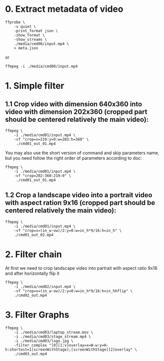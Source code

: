 # 0. Extract metadata of video
```
ffprobe \
    -v quiet \
    -print_format json \
    -show_format \
    -show_streams \
    ./media/cmd00/input.mp4 \
    > meta.json
```
or
```
ffmpeg -i ./media/cmd00/input.mp4 
```


# 1. Simple filter
## 1.1 Crop video with dimension 640x360 into video with dimension 202x360 (cropped part should be centered relatively the main video):
```
ffmpeg \
    -i ./media/cmd01/input.mp4 \
    -vf "crop=x=219:y=0:w=202:h=360" \
     ./cmd01_out_01.mp4
```
You may also use the short version of command and skip parameters name, but you need
follow the right order of parameters according to doc:
```
ffmpeg \
    -i ./media/cmd01/input.mp4 \
    -vf "crop=202:360:219:0" \
     ./cmd01_out_01.mp4
```
## 1.2 Crop a landscape video into a portrait video with aspect ration 9x16 (cropped part should be centered relatively the main video):
```
ffmpeg \
    -i ./media/cmd01/input.mp4 \
    -vf "crop=x=(in_w-ow)/2:y=0:w=in_h*9/16:h=in_h" \
    ./cmd01_out_02.mp4
```

# 2. Filter chain
At first we need to crop landscape video into partrait with aspect ratio 9x16 and after horizontally flip it
```
ffmpeg \
    -i ./media/cmd02/input.mp4 \
    -vf "crop=x=(in_w-ow)/2:y=0:w=in_h*9/16:h=in_hhflip" \
    ./cmd02_out.mp4
```

# 3. Filter Graphs
```
ffmpeg \
    -i ./media/cmd03/laptop_stream.mov \
    -i ./media/cmd03/stage_stream.mp4 \
    -i ./media/cmd03/logo.jpg \
    -filter_complex "[0][1:v]overlay=x=W-w:y=H-h:shortest=1[screenWithStage];[screenWithStage][2]overlay" \
    ./cmd03_out.mp4
```

